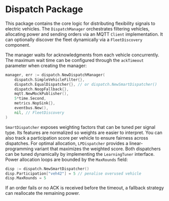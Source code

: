 # Dispatch Package

This package contains the core logic for distributing flexibility signals to electric vehicles. The `DispatchManager` orchestrates filtering vehicles, allocating power and sending orders via an MQTT `Client` implementation. It can optionally discover the fleet dynamically via a `FleetDiscovery` component.

The manager waits for acknowledgments from each vehicle concurrently. The maximum wait time can be configured through the `ackTimeout` parameter when creating the manager:

```go
manager, err := dispatch.NewDispatchManager(
    dispatch.SimpleVehicleFilter{},
    dispatch.EqualDispatcher{}, // or dispatch.NewSmartDispatcher()
    dispatch.NoopFallback{},
    mqtt.NewMockPublisher(),
    5*time.Second,
    metrics.NopSink{},
    eventbus.New(),
    nil, // FleetDiscovery
)
```

`SmartDispatcher` exposes weighting factors that can be tuned per signal type.
Its features are normalized so weights are easier to interpret. You can also
track a participation score per vehicle to ensure fairness across dispatches.
For optimal allocation, `LPDispatcher` provides a linear-programming variant
that maximizes the weighted score. Both dispatchers can be tuned dynamically by
implementing the `LearningTuner` interface. Power allocation loops are bounded
by the `MaxRounds` field:

```go
disp := dispatch.NewSmartDispatcher()
disp.Participation["veh42"] = 5 // penalise overused vehicle
disp.MaxRounds = 5
```

If an order fails or no ACK is received before the timeout, a fallback strategy can reallocate the remaining power.
